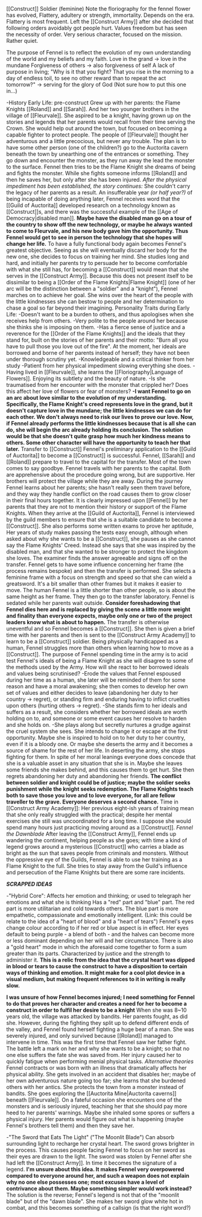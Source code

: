 [[Construct]] Soldier (feminine)
Note the floriography for the fennel flower has evolved,
	Flattery, adultery or strength, immortality. Depends on the era. Flattery is most frequent.
Left the [[Construct Army]] after she decided that following orders avoidably got people hurt.
Values freedom but has seen the necessity of order.
Very serious character, focused on the mission. Rather quiet.

The purpose of Fennel is to reflect the evolution of my own understanding of the world and my beliefs and my faith.
Love in the grand -> love in the mundane
Forgiveness of others -> also forgiveness of self
A lack of purpose in living; "Why is it that you fight? That you rise in the morning to a day of endless toil, to see no other reward than to repeat the act tomorrow?" -> serving for the glory of God (Not sure how to put this one in...)



-History
	Early Life: pre-construct
		Grew up with her parents: the Flame Knights [[Roland]] and [[Sarah]]. And her two younger brothers in the village of [[Fleurvale]].
		She aspired to be a knight, having grown up on the stories and legends that her parents would recall from their time serving the Crown. She would help out around the town, but focused on becoming a capable fighter to protect people. The people of [[Fleurvale]] thought her adventurous and a little precocious, but never any trouble.
		The plan is to have some other person (one of the children?) go to the Auctorita cavern beneath the town by unearthing one of the entrances or something. They go down and encounter the monster, as they run away the lead the monster to the surface. Fennel then tries to be the Flame Knight she dreams of being and fights the monster. While she fights someone informs [[Roland]] and then he saves her, but only after she has been injured.
		<b></b>
		*After the physical impediment has been established, the story continues:*
		She couldn't carry the legacy of her parents as a result. An insufferable year *(or half year?)* of being incapable of doing anything later, Fennel receives word that the [[Guild of Auctorita]] developed research on a technology known as [[Construct]]s, and there was the successful example of the [[Age of Democracy|disabled man]]. **Maybe have the disabled man go on a tour of the country to show off the new technology, or maybe he always wanted to come to Fleurvale, and his new body gave him the opportunity. Thus Fennel would get to see in person the technology that she hopes will change her life.**
		To have a fully functional body again becomes Fennel's greatest objective. Seeing as she will eventually discard her body for the new one, she decides to focus on training her mind. She studies long and hard, and initially her parents try to persuade her to become comfortable with what she still has, for becoming a [[Construct]] would mean that she serves in the [[Construct Army]]. Because this does not present itself to be dissimilar to being a [[Order of the Flame Knights|Flame Knight]] (one of her arc will be the distinction between a "soldier" and a "knight"), Fennel marches on to achieve her goal. She wins over the heart of the people with the little kindnesses she can bestow to people and her determination to chase a goal so far beyond their imagining.
	Personality Traits during Early Life:
		-Doesn't want to be a burden to others, and thus apologises when she receives help from others.
		-Very polite to the people around her because she thinks she is imposing on them.
		-Has a fierce sense of justice and a reverence for the [[Order of the Flame Knights]] and the ideals that they stand for, built on the stories of her parents and their motto: "Burn all you have to pull those you love out of the fire". At the moment, her ideals are borrowed and borne of her parents instead of herself; they have not been under thorough scrutiny yet.
		-Knowledgeable and a critical thinker from her study
		-Patient from her physical impediment slowing everything she does.
		-Having lived in [[Fleurvale]], she learns the [[Floriography|Language of Flowers]]. Enjoying its subtlety and the beauty of nature.
		-Is she traumatised from her encounter with the monster that crippled her? Does this affect her love of flowers or fear of monsters?
		**-I want Fennel to go on an arc about love similar to the evolution of my understanding. Specifically, the Flame Knight's creed represents love in the grand, but it doesn't capture love in the mundane; the little kindnesses we can do for each other. We don't always need to risk our lives to prove our love. Now, if Fennel already performs the little kindnesses because that is all she can do, she will begin the arc already holding its conclusion.
		The solution would be that she doesn't quite grasp how much her kindness means to others. Some other character will have the opportunity to teach her that later.**
	Transfer to [[Construct]]
		Fennel's preliminary application to the [[Guild of Auctorita]] to become a [[Construct]] is successful. Fennel, [[Sarah]] and [[Roland]] prepare to travel to the capital for the transfer. Most of the town comes to say goodbye.
		Fennel travels with her parents to the capital. Both are apprehensive about the procedure going wrong, but are supportive. Her brothers will protect the village while they are away.
		During the journey Fennel learns about her parents; she hasn't really seen them travel before, and they way they handle conflict on the road causes them to grow closer in their final hours together.
		It is clearly impressed upon [[Fennel]] by her parents that they are not to mention their history or support of the Flame Knights.
		When they arrive at the [[Guild of Auctorita]], Fennel is interviewed by the guild members to ensure that she is a suitable candidate to become a [[Construct]]. She also performs some written exams to prove her aptitude,
		Her years of study makes passing the tests easy enough, although when asked about why she wants to be a [[Construct]], she pauses as she cannot say the Flame Knights' Creed. Instead she says that she was inspired by the disabled man, and that she wanted to be stronger to protect the kingdom she loves. The examiner finds the answer agreeable and signs off on the transfer. Fennel gets to have some influence concerning her frame (the process remains bespoke) and then the transfer is performed.
		She selects a feminine frame with a focus on strength and speed so that she can wield a greatsword. It's a bit smaller than other frames but it makes it easier to move. The human Fennel is a little shorter than other people, so is about the same height as her frame.
		They then go to the transfer laboratory. Fennel is sedated while her parents wait outside. <b>Consider foreshadowing that Fennel dies here and is replaced by giving the scene a little more weight and finality than everyone expects, maybe only one or two of the project leaders know what is about to happen.</b>
		The transfer is otherwise uneventful and so Fennel becomes a [[Construct]]. She then is given a brief time with her parents and then is sent to the [[Construct Army Academy]] to learn to be a [[Construct]] soldier.
		Being physically handicapped as a human, Fennel struggles more than others when learning how to move as a [[Construct]].
	The purpose of Fennel spending time in the army is to acid test Fennel's ideals of being a Flame Knight as she will disagree to some of the methods used by the Army. How will she react to her borrowed ideals and values being scrutinised?
		-Erode the values that Fennel espoused during her time as a human, she later will be reminded of them for some reason and have a moral awakening; she then comes to develop her own set of values and either decides to leave (abandoning her duty to her country -> regret), or standing firm and enduring having to inflict cruelties upon others (hurting others -> regret).
		-She stands firm to her ideals and suffers as a result, she considers whether her borrowed ideals are worth holding on to, and someone or some event causes her resolve to harden and she holds on.
		-She plays along but secretly nurtures a grudge against the cruel system she sees. She intends to change it or escape at the first opportunity. Maybe she is inspired to hold on to her duty to her country, even if it is a bloody one. Or maybe she deserts the army and it becomes a source of shame for the rest of her life.
		In deserting the army, she stops fighting for them. In spite of her moral leanings everyone does concede that she is a valuable asset in any situation that she is in. Maybe she leaves some friends she makes behind, and this causes them to get hurt. She then regrets abandoning her duty and abandoning her friends.
		**The conflict between soldier and knight could be of justice; maybe the soldier seeks punishment while the knight seeks redemption. The Flame Knights teach both to save those you love and to love everyone, for all are fellow traveller to the grave. Everyone deserves a second chance.**
	Time in [[Construct Army Academy]]:
		Her previous eight-ish years of training mean that she only really struggled with the practical; despite her mental exercises she still was uncoordinated for a long time. I suppose she would spend many hours just practicing moving around as a [[Construct]].
	*Fennel the Dawnblade*
		After leaving the [[Construct Army]], Fennel ends up wandering the continent, helping people as she goes; with time a kind of legend grows around a mysterious [[Construct]] who carries a blade as bright as the sun that saves people from criminals and monsters. Without the oppressive eye of the Guilds, Fennel is able to use her training as a Flame Knight to the full. She tries to stay away from the Guild's influence and persecution of the Flame Knights but there are some rare incidents.

*<b>SCRAPPED IDEAS</b>*

-"Hybrid Core":
	Affects her emotion and thinking; or used to telegraph her emotions and what she is thinking
	Has a "red" part and "blue" part.
	The red part is more utilitarian and cold towards others.
	The blue part is more empathetic, compassionate and emotionally intelligent. (Link: this could be relate to the idea of a "heart of blood" and a "heart of tears")
	Fennel's eyes change colour according to if her red or blue aspect is in effect. Her eyes default to being purple - a blend of both - and the halves can become more or less dominant depending on her will and her circumstance.
	There is also a "gold heart" mode in which the aforesaid come together to form a sum greater than its parts. Characterized by justice and the strength to administer it.
<b>This is a relic from the idea that the crystal heart was dipped in blood or tears to cause the construct to have a disposition to certain ways of thinking and emotion. It might make for a cool plot device in a visual medium, but making frequent references to it in writing is really slow.</b>

<b>I was unsure of how Fennel becomes injured; I need something for Fennel to do that proves her character and creates a need for her to become a construct in order to fulfil her desire to be a knight</b>
		When she was 8~10 years old, the village was attacked by bandits. Her parents fought, as did she. However, during the fighting they split up to defend different ends of the valley, and Fennel found herself fighting a huge bear of a man. She was severely injured, and only survived because [[Roland]] managed to intervene in time. This was the first time that Fennel saw her father fight. The battle left a mark on her and why she wants to be a knight; so that no one else suffers the fate she was saved from.
		Her injury caused her to quickly fatigue when performing menial physical tasks. 
		*Alternative theories*
		Fennel contracts or was born with an illness that dramatically affects her physical ability.
		She gets involved in an accident that disables her; maybe of her own adventurous nature going too far; she learns that she burdened others with her antics.
		She protects the town from a monster instead of bandits.
		She goes exploring the [[Auctorita Mine|Auctorita caverns]] beneath [[Fleurvale]]. On a fateful occasion she encounters one of the monsters and is seriously injured, teaching her that she should pay more heed to her parents' warnings. Maybe she inhaled some spores or suffers a physical injury. Her parents would figure out what is happening (maybe Fennel's brothers tell them) and then they save her.
		
-"The Sword that Eats The Light" ("The Moonlit Blade")
	Can absorb surrounding light to recharge her crystal heart. The sword grows brighter in the process. This causes people facing Fennel to focus on her sword as their eyes are drawn to the light. The sword was stolen by Fennel after she had left the [[Construct Army]].
	In time it becomes the signature of a legend.
<b>I'm unsure about this idea. It makes Fennel very overpowered compared to everyone around her, and such a weapon does not explain why no one else possesses one; most excuses have a level of contrivance about them. Maybe something simpler would work instead?</b> The solution is the reverse; Fennel's legend is not that of the "moonlit blade" but of the "dawn blade". She makes her sword glow white hot in combat, and this becomes something of a callsign (is that the right word?)
